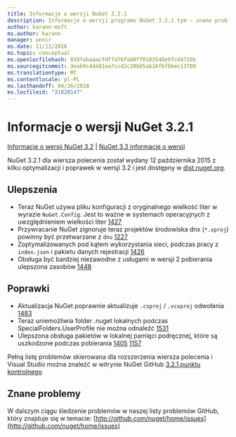 ```yaml
---
title: Informacje o wersji NuGet 3.2.1
description: Informacje o wersji programu NuGet 3.2.1 tym — znane problemy, poprawki, dodatkowe funkcje i dcr.
author: karann-msft
ms.author: karann
manager: unnir
ms.date: 11/11/2016
ms.topic: conceptual
ms.openlocfilehash: 039fabaaacfdffd76fa88ff8183548e97cd4719b
ms.sourcegitcommit: 3eab9c4dd41ea7ccd2c28bb5ab16f6fbbec13708
ms.translationtype: MT
ms.contentlocale: pl-PL
ms.lasthandoff: 04/26/2018
ms.locfileid: "31820147"
---
```

# <a name="nuget-321-release-notes"></a>Informacje o wersji NuGet 3.2.1

[Informacje o wersji NuGet 3.2](../release-notes/nuget-3.2.md) | [NuGet 3.3 informacje o wersji](../release-notes/nuget-3.3.md)

NuGet 3.2.1 dla wiersza polecenia został wydany 12 października 2015 z kilku optymalizacji i poprawek w wersji 3.2 i jest dostępny w [dist.nuget.org](http://dist.nuget.org/index.html).

## <a name="improvements"></a>Ulepszenia

* Teraz NuGet używa pliku konfiguracji z oryginalnego wielkość liter w wyrazie `NuGet.Config`.  Jest to ważne w systemach operacyjnych z uwzględnieniem wielkości liter [1427](https://github.com/NuGet/Home/issues/1427)
* Przywracanie NuGet zignoruje teraz projektów środowiska dnx (`*.xproj`) powinny być przetwarzane z `dnu` [1227](https://github.com/NuGet/Home/issues/1227)
* Zoptymalizowanych pod kątem wykorzystania sieci, podczas pracy z `index.json` i pakietu danych rejestracji [1426](https://github.com/NuGet/Home/issues/1426)
* Obsługa być bardziej niezawodne z usługami w wersji 2 pobierania ulepszona zasobów [1448](https://github.com/NuGet/Home/issues/1448)

## <a name="fixes"></a>Poprawki

* Aktualizacja NuGet poprawnie aktualizuje `.csproj` / `.vcxproj` odwołania [1483](https://github.com/NuGet/Home/issues/1483)
* Teraz uniemożliwia folder .nuget lokalnych podczas SpecialFolders.UserProfile nie można odnaleźć [1531](https://github.com/NuGet/Home/issues/1531)
* Ulepszona obsługa pakietów w lokalnej pamięci podręcznej, które są uszkodzone podczas pobierania [1405](https://github.com/NuGet/Home/issues/1405) [1157](https://github.com/NuGet/Home/issues/1157)

Pełną listę problemów skierowana dla rozszerzenia wiersza polecenia i Visual Studio można znaleźć w witrynie NuGet GitHub [3.2.1 punktu kontrolnego](https://github.com/NuGet/Home/issues?q=milestone%3A3.2.1+is%3Aclosed)

## <a name="known-issues"></a>Znane problemy

W dalszym ciągu śledzenie problemów w naszej listy problemów GitHub, który znajduje się w temacie: [http://github.com/nuget/home/issues](http://github.com/nuget/home/issues)